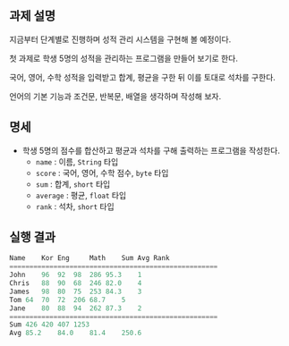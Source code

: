 ## 과제 설명

지금부터 단계별로 진행하며 성적 관리 시스템을 구현해 볼 예정이다.

첫 과제로 학생 5명의 성적을 관리하는 프로그램을 만들어 보기로 한다.

국어, 영어, 수학 성적을 입력받고 합계, 평균을 구한 뒤 이를 토대로 석차를 구한다.

언어의 기본 기능과 조건문, 반복문, 배열을 생각하며 작성해 보자.

## 명세

- 학생 5명의 점수를 합산하고 평균과 석차를 구해 출력하는 프로그램을 작성한다.
   - `name` : 이름, `String` 타입
   - `score` : 국어, 영어, 수학 점수, `byte` 타입
   - `sum` : 합계, `short` 타입
   - `average` : 평균, `float` 타입
   - `rank` : 석차, `short` 타입

## 실행 결과

```C++
Name	Kor	Eng     Math	Sum	Avg	Rank
====================================================
John	96	92	98	286	95.3	1
Chris	88	90	68	246	82.0	4
James	98	80	75	253	84.3	3
Tom	64	70	72	206	68.7	5
Jane	80	88	94	262	87.3	2
====================================================
Sum	426	420	407	1253
Avg	85.2	84.0	81.4	250.6
```